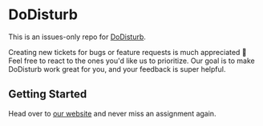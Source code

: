 # DoDisturb

This is an issues-only repo for [DoDisturb](https://dodisturb.app).

Creating new tickets for bugs or feature requests is much appreciated 🙂 Feel free to react to the ones you'd like us to prioritize. Our goal is to make DoDisturb work great for you, and your feedback is super helpful.

## Getting Started

Head over to [our website](https://dodisturb.app/) and never miss an assignment again.

<!-- ## Features

[See here](https://dodisturb.app/features) for more info on DoDisturb's features. -->
